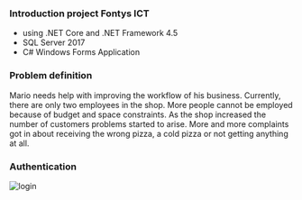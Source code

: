 ### Introduction project Fontys ICT
- using  .NET Core and .NET Framework 4.5
- SQL Server 2017
- C# Windows Forms Application

### Problem definition

Mario needs help with improving the workflow of his business. Currently, there are only two
employees in the shop. More people cannot be employed because of budget and space
constraints. As the shop increased the number of customers problems started to arise. More
and more complaints got in about receiving the wrong pizza, a cold pizza or not getting
anything at all. 

### Authentication

![login](https://user-images.githubusercontent.com/15163891/67990135-430e7d00-fc35-11e9-8ed8-16311ffa1b4f.PNG)

